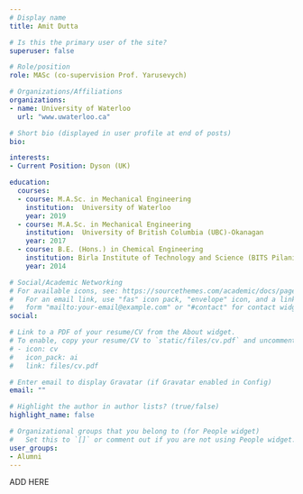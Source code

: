 ```yaml
---
# Display name
title: Amit Dutta

# Is this the primary user of the site?
superuser: false

# Role/position
role: MASc (co-supervision Prof. Yarusevych)

# Organizations/Affiliations
organizations:
- name: University of Waterloo
  url: "www.uwaterloo.ca"

# Short bio (displayed in user profile at end of posts)
bio:

interests:
- Current Position: Dyson (UK)

education:
  courses:
  - course: M.A.Sc. in Mechanical Engineering
    institution:  University of Waterloo
    year: 2019
  - course: M.A.Sc. in Mechanical Engineering
    institution:  University of British Columbia (UBC)-Okanagan
    year: 2017
  - course: B.E. (Hons.) in Chemical Engineering
    institution: Birla Institute of Technology and Science (BITS Pilani)
    year: 2014

# Social/Academic Networking
# For available icons, see: https://sourcethemes.com/academic/docs/page-builder/#icons
#   For an email link, use "fas" icon pack, "envelope" icon, and a link in the
#   form "mailto:your-email@example.com" or "#contact" for contact widget.
social:

# Link to a PDF of your resume/CV from the About widget.
# To enable, copy your resume/CV to `static/files/cv.pdf` and uncomment the lines below.
# - icon: cv
#   icon_pack: ai
#   link: files/cv.pdf

# Enter email to display Gravatar (if Gravatar enabled in Config)
email: ""

# Highlight the author in author lists? (true/false)
highlight_name: false

# Organizational groups that you belong to (for People widget)
#   Set this to `[]` or comment out if you are not using People widget.
user_groups:
- Alumni
---
```


ADD HERE
